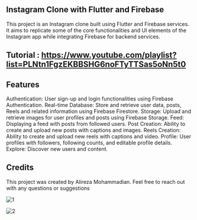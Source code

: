 ## Instagram Clone with Flutter and Firebase

This project is an Instagram clone built using Flutter and Firebase services. It aims to replicate some of the core functionalities and UI elements of the Instagram app while integrating Firebase for backend services.

## Tutorial : https://www.youtube.com/playlist?list=PLNtn1FgzEKBBSHG6noFTyTTSas5oNn5t0

## Features

Authentication: User sign-up and login functionalities using Firebase Authentication.
Real-time Database: Store and retrieve user data, posts, Reels and related information using Firebase Firestore.
Storage: Upload and retrieve images for user profiles and posts using Firebase Storage.
Feed: Displaying a feed with posts from followed users.
Post Creation: Ability to create and upload new posts with captions and images.
Reels Creation: Ability to create and upload new reels with captions and video.
Profile: User profiles with followers, following counts, and editable profile details.
Explore: Discover new users and content.

## Credits

This project was created by Alireza Mohammadian. Feel free to reach out with any questions or suggestions

![1](https://github.com/alireza4585/flutter_instagram_clone/assets/102475069/30b021af-afca-4948-ba5d-3621182dea1a)

![2](https://github.com/alireza4585/flutter_instagram_clone/assets/102475069/c5c666a8-d213-44ab-8377-92715b49f7a1)